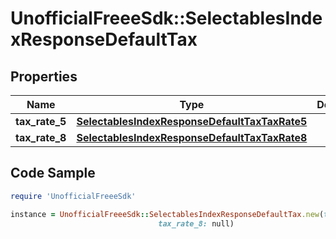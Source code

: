 # UnofficialFreeeSdk::SelectablesIndexResponseDefaultTax

## Properties

Name | Type | Description | Notes
------------ | ------------- | ------------- | -------------
**tax_rate_5** | [**SelectablesIndexResponseDefaultTaxTaxRate5**](SelectablesIndexResponseDefaultTaxTaxRate5.md) |  | [optional] 
**tax_rate_8** | [**SelectablesIndexResponseDefaultTaxTaxRate8**](SelectablesIndexResponseDefaultTaxTaxRate8.md) |  | [optional] 

## Code Sample

```ruby
require 'UnofficialFreeeSdk'

instance = UnofficialFreeeSdk::SelectablesIndexResponseDefaultTax.new(tax_rate_5: null,
                                 tax_rate_8: null)
```


